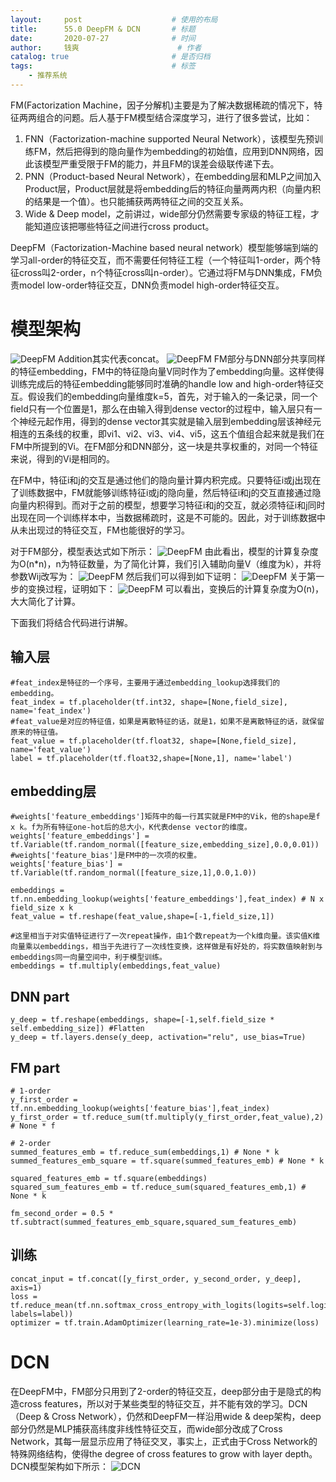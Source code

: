 ```yaml
---
layout:     post   				    # 使用的布局
title:      55.0 DeepFM	& DCN		# 标题 
date:       2020-07-27  			# 时间
author:     钱爽 						# 作者
catalog: true 						# 是否归档
tags:								# 标签
    - 推荐系统
---
```


FM(Factorization Machine，因子分解机)主要是为了解决数据稀疏的情况下，特征两两组合的问题。后人基于FM模型结合深度学习，进行了很多尝试，比如：
1. FNN（Factorization-machine supported Neural
Network），该模型先预训练FM，然后把得到的隐向量作为embedding的初始值，应用到DNN网络，因此该模型严重受限于FM的能力，并且FM的误差会级联传递下去。
2. PNN（Product-based Neural Network），在embedding层和MLP之间加入Product层，Product层就是将embedding后的特征向量两两内积（向量内积的结果是一个值）。也只能捕获两两特征之间的交互关系。
3. Wide & Deep model，之前讲过，wide部分仍然需要专家级的特征工程，才能知道应该把哪些特征之间进行cross product。

DeepFM（Factorization-Machine based neural network）模型能够端到端的学习all-order的特征交互，而不需要任何特征工程（一个特征叫1-order，两个特征cross叫2-order，n个特征cross叫n-order）。它通过将FM与DNN集成，FM负责model low-order特征交互，DNN负责model high-order特征交互。

# 模型架构

![DeepFM](/img/deepfm-01.png)
Addition其实代表concat。
![DeepFM](/img/deepfm-02.png)
FM部分与DNN部分共享同样的特征embedding，FM中的特征隐向量V同时作为了embedding向量。这样使得训练完成后的特征embedding能够同时准确的handle low and high-order特征交互。假设我们的embedding向量维度k=5，首先，对于输入的一条记录，同一个field只有一个位置是1，那么在由输入得到dense vector的过程中，输入层只有一个神经元起作用，得到的dense vector其实就是输入层到embedding层该神经元相连的五条线的权重，即vi1、vi2、vi3、vi4、vi5，这五个值组合起来就是我们在FM中所提到的Vi。在FM部分和DNN部分，这一块是共享权重的，对同一个特征来说，得到的Vi是相同的。

在FM中，特征i和j的交互是通过他们的隐向量计算内积完成。只要特征i或j出现在了训练数据中，FM就能够训练特征i或j的隐向量，然后特征i和j的交互直接通过隐向量内积得到。而对于之前的模型，想要学习特征i和j的交互，就必须特征i和j同时出现在同一个训练样本中，当数据稀疏时，这是不可能的。因此，对于训练数据中从未出现过的特征交互，FM也能很好的学习。

对于FM部分，模型表达式如下所示：
![DeepFM](/img/deepfm-03.png)
由此看出，模型的计算复杂度为O(n*n)，n为特征数量，为了简化计算，我们引入辅助向量V（维度为k），并将参数Wij改写为：
![DeepFM](/img/deepfm-04.png)
然后我们可以得到如下证明：
![DeepFM](/img/deepfm-05.png)
关于第一步的变换过程，证明如下：
![DeepFM](/img/deepfm-06.webp)
可以看出，变换后的计算复杂度为O(n)，大大简化了计算。

下面我们将结合代码进行讲解。

## 输入层
```
#feat_index是特征的一个序号，主要用于通过embedding_lookup选择我们的embedding。
feat_index = tf.placeholder(tf.int32, shape=[None,field_size], name='feat_index')
#feat_value是对应的特征值，如果是离散特征的话，就是1，如果不是离散特征的话，就保留原来的特征值。
feat_value = tf.placeholder(tf.float32, shape=[None,field_size], name='feat_value')
label = tf.placeholder(tf.float32,shape=[None,1], name='label')
```

## embedding层
```
#weights['feature_embeddings']矩阵中的每一行其实就是FM中的Vik，他的shape是f x k。f为所有特征one-hot后的总大小，K代表dense vector的维度。
weights['feature_embeddings'] = tf.Variable(tf.random_normal([feature_size,embedding_size],0.0,0.01))
#weights['feature_bias']是FM中的一次项的权重。
weights['feature_bias'] = tf.Variable(tf.random_normal([feature_size,1],0.0,1.0))

embeddings = tf.nn.embedding_lookup(weights['feature_embeddings'],feat_index) # N x field_size x k
feat_value = tf.reshape(feat_value,shape=[-1,field_size,1])

#这里相当于对实值特征进行了一次repeat操作，由1个数repeat为一个k维向量。该实值K维向量乘以embeddings，相当于先进行了一次线性变换，这样做是有好处的，将实数值映射到与embeddings同一向量空间中，利于模型训练。
embeddings = tf.multiply(embeddings,feat_value)
```

## DNN part
```
y_deep = tf.reshape(embeddings, shape=[-1,self.field_size * self.embedding_size]) #Flatten
y_deep = tf.layers.dense(y_deep, activation="relu", use_bias=True)
```

## FM part
```
# 1-order
y_first_order = tf.nn.embedding_lookup(weights['feature_bias'],feat_index)
y_first_order = tf.reduce_sum(tf.multiply(y_first_order,feat_value),2) # None * f

# 2-order
summed_features_emb = tf.reduce_sum(embeddings,1) # None * k
summed_features_emb_square = tf.square(summed_features_emb) # None * k

squared_features_emb = tf.square(embeddings)
squared_sum_features_emb = tf.reduce_sum(squared_features_emb,1) # None * k

fm_second_order = 0.5 * tf.subtract(summed_features_emb_square,squared_sum_features_emb)
```

## 训练
```
concat_input = tf.concat([y_first_order, y_second_order, y_deep], axis=1)
loss = tf.reduce_mean(tf.nn.softmax_cross_entropy_with_logits(logits=self.logits, labels=label))
optimizer = tf.train.AdamOptimizer(learning_rate=1e-3).minimize(loss)
```

# DCN

在DeepFM中，FM部分只用到了2-order的特征交互，deep部分由于是隐式的构造cross features，所以对于某些类型的特征交互，并不能有效的学习。DCN（Deep & Cross Network），仍然和DeepFM一样沿用wide & deep架构，deep部分仍然是MLP捕获高纬度非线性特征交互，而wide部分改成了Cross Network，其每一层显示应用了特征交叉，事实上，正式由于Cross Network的特殊网络结构，使得the degree of cross features to grow with layer depth。DCN模型架构如下所示：
![DCN](/img/DCN-01.png)